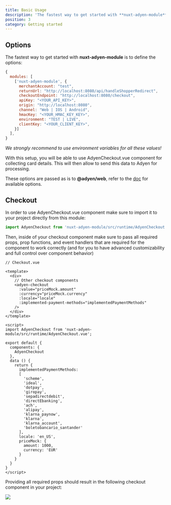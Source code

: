 ```yaml
---
title: Basic Usage
description: 'The fastest way to get started with **nuxt-adyen-module** is to define the options like `clientKey`, `environment`, and `locale`:'
position: 3
category: Getting started
---
```


## Options

The fastest way to get started with **nuxt-adyen-module** is to define the options:

```js {}[nuxt.config.js]
{
  modules: [
    ['nuxt-adyen-module', {
      merchantAccount: "test",
      returnUrl: "http://localhost:8080/api/handleShopperRedirect",
      checkoutEndpoint: "http://localhost:8080/checkout",
      apiKey: "<YOUR_API_KEY>",
      origin: "http://localhost:8080",
      channel: "Web | IOS | Android",
      hmacKey: "<YOUR_HMAC_KEY_KEY>",
      environment: "TEST | LIVE",
      clientKey: "<YOUR_CLIENT_KEY>",
    }]
  ],
}
```

*We strongly recommend to use environment variables for all these values!*

With this setup, you will be able to use AdyenCheckout.vue component for collecting card details. This will then allow to send this data to Adyen for processing.

These options are passed as is to **@adyen/web**, refer to the [doc](https://github.com/Adyen/adyen-web) for available options.

## Checkout

In order to use AdyenCheckout.vue component make sure to import it to your project directly from this module:

```js
import AdyenCheckout from 'nuxt-adyen-module/src/runtime/AdyenCheckout.vue';
```

Then, inside of your checkout component make sure to pass all required props, prop functions, and event handlers that are required for the component to work correctly (and for you to have advanced customizability and full control over component behavior)

```vue
// Checkout.vue

<template>
  <div>
    // Other checkout components
    <adyen-checkout
      :value="priceMock.amount"
      :currency="priceMock.currency"
      :locale="locale"
      :implemented-payment-methods="implementedPaymentMethods"
    />
  </div>
</template>

<script>
import AdyenCheckout from 'nuxt-adyen-module/src/runtime/AdyenCheckout.vue';

export default {
  components: {
    AdyenCheckout
  },
  data () {
    return {
      implementedPaymentMethods:
      [
        'scheme',
        'ideal',
        'dotpay',
        'giropay',
        'sepadirectdebit',
        'directEbanking',
        'ach',
        'alipay',
        'klarna_paynow',
        'klarna',
        'klarna_account',
        'boletobancario_santander'
      ],
      locale: 'en_US',
      priceMock: {
        amount: 1000,
        currency: 'EUR'
      }
    }
  }
}
</script>
```

Providing all required props should result in the following checkout component in your project:

<img src="/adyen-checkout.png"/>

